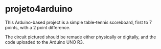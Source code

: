 # projeto4arduino

This Arduino-based project is a simple table-tennis scoreboard, first to 7 points, with a 2 point difference.

The circuit pictured should be remade either physically or digitally, and the code uploaded to the Arduino UNO R3.
